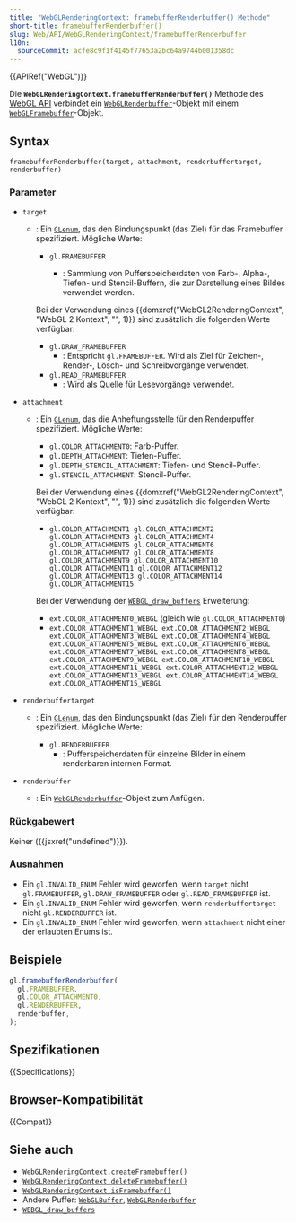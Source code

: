 ```yaml
---
title: "WebGLRenderingContext: framebufferRenderbuffer() Methode"
short-title: framebufferRenderbuffer()
slug: Web/API/WebGLRenderingContext/framebufferRenderbuffer
l10n:
  sourceCommit: acfe8c9f1f4145f77653a2bc64a9744b001358dc
---
```


{{APIRef("WebGL")}}

Die **`WebGLRenderingContext.framebufferRenderbuffer()`** Methode des [WebGL API](/de/docs/Web/API/WebGL_API) verbindet ein [`WebGLRenderbuffer`](/de/docs/Web/API/WebGLRenderbuffer)-Objekt mit einem [`WebGLFramebuffer`](/de/docs/Web/API/WebGLFramebuffer)-Objekt.

## Syntax

```js-nolint
framebufferRenderbuffer(target, attachment, renderbuffertarget, renderbuffer)
```

### Parameter

- `target`

  - : Ein [`GLenum`](/de/docs/Web/API/WebGL_API/Types), das den Bindungspunkt (das Ziel) für das Framebuffer spezifiziert. Mögliche Werte:

    - `gl.FRAMEBUFFER`

      - : Sammlung von Pufferspeicherdaten von Farb-, Alpha-, Tiefen- und Stencil-Buffern, die zur Darstellung eines Bildes verwendet werden.

    Bei der Verwendung eines {{domxref("WebGL2RenderingContext", "WebGL 2 Kontext", "", 1)}}
    sind zusätzlich die folgenden Werte verfügbar:

    - `gl.DRAW_FRAMEBUFFER`
      - : Entspricht `gl.FRAMEBUFFER`.
        Wird als Ziel für Zeichen-, Render-, Lösch- und Schreibvorgänge verwendet.
    - `gl.READ_FRAMEBUFFER`
      - : Wird als Quelle für Lesevorgänge verwendet.

- `attachment`

  - : Ein [`GLenum`](/de/docs/Web/API/WebGL_API/Types), das die Anheftungsstelle für den Renderpuffer spezifiziert. Mögliche Werte:

    - `gl.COLOR_ATTACHMENT0`: Farb-Puffer.
    - `gl.DEPTH_ATTACHMENT`: Tiefen-Puffer.
    - `gl.DEPTH_STENCIL_ATTACHMENT`: Tiefen- und Stencil-Puffer.
    - `gl.STENCIL_ATTACHMENT`: Stencil-Puffer.

    Bei der Verwendung eines {{domxref("WebGL2RenderingContext", "WebGL 2 Kontext", "", 1)}}
    sind zusätzlich die folgenden Werte verfügbar:

    - `gl.COLOR_ATTACHMENT1 gl.COLOR_ATTACHMENT2 gl.COLOR_ATTACHMENT3 gl.COLOR_ATTACHMENT4 gl.COLOR_ATTACHMENT5 gl.COLOR_ATTACHMENT6 gl.COLOR_ATTACHMENT7 gl.COLOR_ATTACHMENT8 gl.COLOR_ATTACHMENT9 gl.COLOR_ATTACHMENT10 gl.COLOR_ATTACHMENT11 gl.COLOR_ATTACHMENT12 gl.COLOR_ATTACHMENT13 gl.COLOR_ATTACHMENT14 gl.COLOR_ATTACHMENT15`

    Bei der Verwendung der [`WEBGL_draw_buffers`](/de/docs/Web/API/WEBGL_draw_buffers) Erweiterung:

    - `ext.COLOR_ATTACHMENT0_WEBGL` (gleich wie
      `gl.COLOR_ATTACHMENT0`)
    - `ext.COLOR_ATTACHMENT1_WEBGL ext.COLOR_ATTACHMENT2_WEBGL ext.COLOR_ATTACHMENT3_WEBGL ext.COLOR_ATTACHMENT4_WEBGL ext.COLOR_ATTACHMENT5_WEBGL ext.COLOR_ATTACHMENT6_WEBGL ext.COLOR_ATTACHMENT7_WEBGL ext.COLOR_ATTACHMENT8_WEBGL ext.COLOR_ATTACHMENT9_WEBGL ext.COLOR_ATTACHMENT10_WEBGL ext.COLOR_ATTACHMENT11_WEBGL ext.COLOR_ATTACHMENT12_WEBGL ext.COLOR_ATTACHMENT13_WEBGL ext.COLOR_ATTACHMENT14_WEBGL ext.COLOR_ATTACHMENT15_WEBGL`

- `renderbuffertarget`

  - : Ein [`GLenum`](/de/docs/Web/API/WebGL_API/Types), das den Bindungspunkt (das Ziel) für den Renderpuffer spezifiziert. Mögliche Werte:

    - `gl.RENDERBUFFER`
      - : Pufferspeicherdaten für einzelne Bilder in einem renderbaren internen Format.

- `renderbuffer`
  - : Ein [`WebGLRenderbuffer`](/de/docs/Web/API/WebGLRenderbuffer)-Objekt zum Anfügen.

### Rückgabewert

Keiner ({{jsxref("undefined")}}).

### Ausnahmen

- Ein `gl.INVALID_ENUM` Fehler wird geworfen, wenn `target` nicht
  `gl.FRAMEBUFFER`, `gl.DRAW_FRAMEBUFFER` oder
  `gl.READ_FRAMEBUFFER` ist.
- Ein `gl.INVALID_ENUM` Fehler wird geworfen, wenn `renderbuffertarget` nicht
  `gl.RENDERBUFFER` ist.
- Ein `gl.INVALID_ENUM` Fehler wird geworfen, wenn `attachment` nicht einer der erlaubten Enums ist.

## Beispiele

```js
gl.framebufferRenderbuffer(
  gl.FRAMEBUFFER,
  gl.COLOR_ATTACHMENT0,
  gl.RENDERBUFFER,
  renderbuffer,
);
```

## Spezifikationen

{{Specifications}}

## Browser-Kompatibilität

{{Compat}}

## Siehe auch

- [`WebGLRenderingContext.createFramebuffer()`](/de/docs/Web/API/WebGLRenderingContext/createFramebuffer)
- [`WebGLRenderingContext.deleteFramebuffer()`](/de/docs/Web/API/WebGLRenderingContext/deleteFramebuffer)
- [`WebGLRenderingContext.isFramebuffer()`](/de/docs/Web/API/WebGLRenderingContext/isFramebuffer)
- Andere Puffer: [`WebGLBuffer`](/de/docs/Web/API/WebGLBuffer), [`WebGLRenderbuffer`](/de/docs/Web/API/WebGLRenderbuffer)
- [`WEBGL_draw_buffers`](/de/docs/Web/API/WEBGL_draw_buffers)
